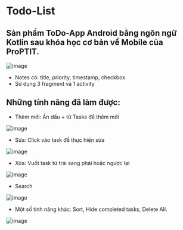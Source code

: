 # Todo-List
## Sản phẩm ToDo-App Android bằng ngôn ngữ Kotlin sau khóa học cơ bản về Mobile của ProPTIT.

![image](https://user-images.githubusercontent.com/88195984/192488338-a86a43b5-0236-40c9-8401-5c89ff287adb.png)

- Notes có: title, priority, timestamp, checkbox
- Sử dụng 3 fragment và 1 activity

## Những tính năng đã làm được:
- Thêm mới: Ấn dấu + từ Tasks để thêm mới 

![image](https://user-images.githubusercontent.com/88195984/192487271-d4a6fc38-7f90-42e5-88bf-063071a8f6f0.png)

- Sửa: Click vào task để thực hiện sửa 

![image](https://user-images.githubusercontent.com/88195984/192487468-7cbfefa5-113a-450d-a56f-e1dbc96cefa2.png)

- Xóa: Vuốt task từ trái sang phải hoặc ngược lại

![image](https://user-images.githubusercontent.com/88195984/192487658-4c4c3a09-0344-4e16-bfae-ffd2b9c871b3.png)

- Search

![image](https://user-images.githubusercontent.com/88195984/192488664-74de64be-c559-4202-9ebe-9651c20f1a76.png)

- Một số tính năng khác: Sort, Hide completed tasks, Delete All.

![image](https://user-images.githubusercontent.com/88195984/192489090-83a1663d-4599-4314-b2ae-b3429d5c24d4.png)



